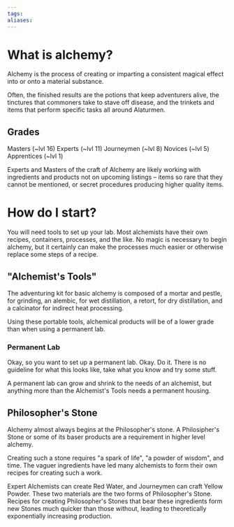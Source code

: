 ```yaml
---
tags:
aliases:
---
```


# What is alchemy?
Alchemy is the process of creating or imparting a consistent magical effect into or onto a material substance.

Often, the finished results are the potions that keep adventurers alive, the tinctures that commoners take to stave off disease, and the trinkets and items that perform specific tasks all around Alaturmen.

## Grades
Masters (~lvl 16)
Experts (~lvl 11)
Journeymen (~lvl 8)
Novices (~lvl 5)
Apprentices (~lvl 1)

Experts and Masters of the craft of Alchemy are likely working with ingredients and products not on upcoming listings – items so rare that they cannot be mentioned, or secret procedures producing higher quality items.

# How do I start?
You will need tools to set up your lab. Most alchemists have their own recipes, containers, processes, and the like. No magic is necessary to begin alchemy, but it certainly can make the processes much easier or otherwise replace some steps of a recipe.

## "Alchemist's Tools"
The adventuring kit for basic alchemy is composed of a mortar and pestle, for grinding, an alembic, for wet distillation, a retort, for dry distillation, and a calcinator for indirect heat processing.

Using these portable tools, alchemical products will be of a lower grade than when using a permanent lab.

### Permanent Lab
Okay, so you want to set up a permanent lab. Okay. Do it. There is no guideline for what this looks like, take what you know and try some stuff. 

A permanent lab can grow and shrink to the needs of an alchemist, but anything more than the Alchemist's Tools needs a permanent housing.

## Philosopher's Stone
Alchemy almost always begins at the Philosopher's stone. A Philosipher's Stone or some of its baser products are a requirement in higher level alchemy. 

Creating such a stone requires "a spark of life", "a powder of wisdom", and time. The vaguer ingredients have led many alchemists to form their own recipes for creating such a work.

Expert Alchemists can create Red Water, and Journeymen can craft Yellow Powder. These two materials are the two forms of Philosopher's Stone. Recipes for creating Philosopher's Stones that bear these ingredients form new Stones much quicker than those without, leading to theoretically exponentially increasing production.


